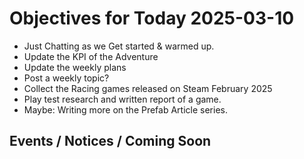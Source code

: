 # Objectives for Today 2025-03-10

- Just Chatting as we Get started & warmed up.
- Update the KPI of the Adventure
- Update the weekly plans
- Post a weekly topic?
- Collect the Racing games released on Steam February 2025
- Play test research and written report of a game.
- Maybe: Writing more on the Prefab Article series.
  
## Events / Notices / Coming Soon
